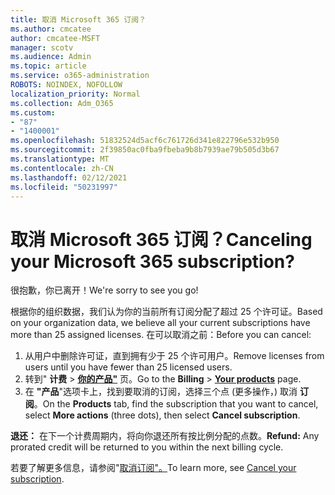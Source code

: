 ```yaml
---
title: 取消 Microsoft 365 订阅？
ms.author: cmcatee
author: cmcatee-MSFT
manager: scotv
ms.audience: Admin
ms.topic: article
ms.service: o365-administration
ROBOTS: NOINDEX, NOFOLLOW
localization_priority: Normal
ms.collection: Adm_O365
ms.custom:
- "87"
- "1400001"
ms.openlocfilehash: 51832524d5acf6c761726d341e822796e532b950
ms.sourcegitcommit: 2f39850ac0fba9fbeba9b8b7939ae79b505d3b67
ms.translationtype: MT
ms.contentlocale: zh-CN
ms.lasthandoff: 02/12/2021
ms.locfileid: "50231997"
---
```

# <a name="canceling-your-microsoft-365-subscription"></a><span data-ttu-id="53716-102">取消 Microsoft 365 订阅？</span><span class="sxs-lookup"><span data-stu-id="53716-102">Canceling your Microsoft 365 subscription?</span></span>

<span data-ttu-id="53716-103">很抱歉，你已离开！</span><span class="sxs-lookup"><span data-stu-id="53716-103">We're sorry to see you go!</span></span>
  
<span data-ttu-id="53716-104">根据你的组织数据，我们认为你的当前所有订阅分配了超过 25 个许可证。</span><span class="sxs-lookup"><span data-stu-id="53716-104">Based on your organization data, we believe all your current subscriptions have more than 25 assigned licenses.</span></span> <span data-ttu-id="53716-105">在可以取消之前：</span><span class="sxs-lookup"><span data-stu-id="53716-105">Before you can cancel:</span></span>

1. <span data-ttu-id="53716-106">从用户中删除许可证，直到拥有少于 25 个许可用户。</span><span class="sxs-lookup"><span data-stu-id="53716-106">Remove licenses from users until you have fewer than 25 licensed users.</span></span>
2. <span data-ttu-id="53716-107">转到" **计费** \> **[你的产品"](https://go.microsoft.com/fwlink/p/?linkid=842054)** 页。</span><span class="sxs-lookup"><span data-stu-id="53716-107">Go to the **Billing** \> **[Your products](https://go.microsoft.com/fwlink/p/?linkid=842054)** page.</span></span>
3. <span data-ttu-id="53716-108">在 **"产品**"选项卡上，找到要取消的订阅，选择三个点 (更多操作，) 取消 **订阅**。</span><span class="sxs-lookup"><span data-stu-id="53716-108">On the **Products** tab, find the subscription that you want to cancel, select **More actions** (three dots), then select **Cancel subscription**.</span></span>

<span data-ttu-id="53716-109">**退还：** 在下一个计费周期内，将向你退还所有按比例分配的点数。</span><span class="sxs-lookup"><span data-stu-id="53716-109">**Refund:** Any prorated credit will be returned to you within the next billing cycle.</span></span>

<span data-ttu-id="53716-110">若要了解更多信息，请参阅"[取消订阅"。](https://docs.microsoft.com/microsoft-365/commerce/subscriptions/cancel-your-subscription)</span><span class="sxs-lookup"><span data-stu-id="53716-110">To learn more, see [Cancel your subscription](https://docs.microsoft.com/microsoft-365/commerce/subscriptions/cancel-your-subscription).</span></span>